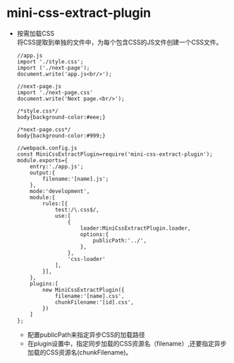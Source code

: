 # mini-css-extract-plugin
- 按需加载CSS  
  将CSS提取到单独的文件中，为每个包含CSS的JS文件创建一个CSS文件。
  ```
  //app.js
  import './style.css';
  import ('./next-page');
  document.write('app.js<br/>');

  //next-page.js
  import './next-page.css'
  document.write('Next page.<br/>');

  /*style.css*/
  body{background-color:#eee;}

  /*next-page.css*/
  body{background-color:#999;}

  //webpack.config.js
  const MiniCssExtractPlugin=require('mini-css-extract-plugin');
  module.exports={
      entry:'./app.js';
      output:{
          filename:'[name].js';
      },
      mode:'development',
      module:{
          rules:[{
              test:/\.css$/,
              use:[
                  {
                      loader:MiniCssExtractPlugin.loader,
                      options:{
                          publicPath:'../',
                      },
                  },
                  'css-loader'
              ],
          }],
      },
      plugins:[
          new MiniCssExtractPlugin({
              filename:'[name].css',
              chunkFilename:'[id].css',
          })
      ]
  };
  ```
  - 配置publicPath来指定异步CSS的加载路径
  - 在plugin设置中，指定同步加载的CSS资源名（filename）,还要指定异步加载的CSS资源名(chunkFilename)。
